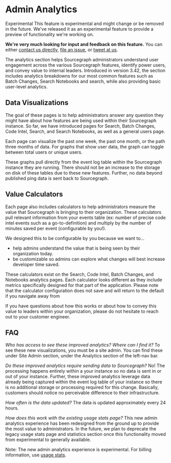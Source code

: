 # Admin Analytics

<aside class="experimental">
<p>
<span class="badge badge-experimental">Experimental</span> This feature is experimental and might change or be removed in the future. We've released it as an experimental feature to provide a preview of functionality we're working on.
</p>

<p><b>We're very much looking for input and feedback on this feature.</b> You can either <a href="https://about.sourcegraph.com/contact">contact us directly</a>, <a href="https://github.com/sourcegraph/sourcegraph">file an issue</a>, or <a href="https://twitter.com/sourcegraph">tweet at us</a>.</p>
</aside>

The analytics section helps Sourcegraph administrators understand user engagement across the various Sourcegraph features, identify power users, and convey value to internal leaders. Introduced in version 3.42, the section includes analytics breakdowns for our most common features such as Batch Changes, Search Notebooks and search, while also providing basic user-level analytics. 

## Data Visualizations

The goal of these pages is to help administrators answer any question they might have about how features are being used within their Sourcegraph instance. So far, we have introduced pages for Search, Batch Changes, Code Intel, Search, and Search Notebooks, as well as a general users page. 

Each page can visualize the past one week, the past one month, or the path three months of data. For graphs that show user data, the graph can toggle between total users or unique users.

These graphs pull directly from the event log table within the Sourcegraph instance they are running. There should not be an increase to the storage on disk of these tables due to these new features. Further, no data beyond published ping data is sent back to Sourcegraph. 

## Value Calculators

Each page also includes calculators to help administrators measure the value that Sourcegraph is bringing to their organization. These calculators pull relevant information from your events table (ex: number of precise code intel events such as a go-to-definition) and multiply by the number of minutes saved per event (configurable by you!). 

We designed this to be configurable by you because we want to... 
 - help admins understand the value that is being seen by their organization today. 
 - be customizable so admins can explore what changes will best increase developer time saved.

These calculators exist on the Search, Code Intel, Batch Changes, and Notebooks analytics pages. Each calculator looks different as they include metrics specifically designed for that part of the application. Please note that the calculator configuration does not save and will return to the default if you navigate away from 

If you have questions about how this works or about how to convey this value to leaders within your organization, please do not hesitate to reach out to your customer engineer. 

## FAQ 

*Who has access to see these improved analytics? Where can I find it?*
To see these new visualizations, you must be a site admin. You can find these under Site Admin section, under the Analytics section of the left-nav bar. 

*Do these improved analytics require sending data to Sourcegraph?* 
No! The processing happens entirely within a your instance so no data is sent in or out of your instance. Further, these improved analytics leverage data already being captured within the event log table of your instance so there is no additional storage or processing required for this change. Basically, customers should notice no perceivable difference to their infrastructure. 

*How often is the data updated?*
The data is updated approximately every 24 hours. 

*How does this work with the existing usage stats page?*
This new admin analytics experience has been redesigned from the ground up to provide the most value to administrators. In the future, we plan to deprecate the legacy usage stats page and statistics section once this functionality moved from experimental to generally available. 

Note: The new admin analytics experience is experimental. For billing information, use [usage stats](./usage_statistics.md).
